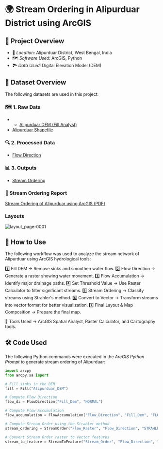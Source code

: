 # 🌍 Stream Ordering in Alipurduar District using ArcGIS  

## 📌 Project Overview                                            
- 📍 *Location:* Alipurduar District, West Bengal, India  
- 🗺 *Software Used:* ArcGIS, Python  
- 🏞 *Data Used:* Digital Elevation Model (DEM)  

## 📂 Dataset Overview  
The following datasets are used in this project:  

### 🗺 1. Raw Data  
- - [Alipurduar DEM (Fill Analyst)](https://github.com/Poushali01/My-Geospatial-Project/raw/main/Alipurduar%20DEM%20(Fill%20Analyst).zip)  
- [Alipurduar Shapefile](https://github.com/Poushali01/My-Geospatial-Project/raw/main/Alipurduar%20Shapefile.zip)

### 🔍 2. Processed Data  
- [Flow Direction](https://github.com/Poushali01/My-Geospatial-Project/raw/main/Flow%20Direction.zip)    

### 📊 3. Outputs  
- [Stream Ordering](https://github.com/Poushali01/My-Geospatial-Project/raw/main/Stream%20Ordering.zip)


### 📂 Stream Ordering Report

[Stream Ordering of Alipurduar using ArcGIS (PDF)](https://github.com/YourUsername/YourRepository/raw/main/Stream%20Ordering%20of%20Alipurduar%20using%20ArcGIS.pdf)


### Layouts
![layout_page-0001](https://github.com/user-attachments/assets/44793674-372b-4f58-8d02-de32db349ddd)



## 🚀 How to Use  
The following workflow was used to analyze the stream network of Alipurduar using ArcGIS hydrological tools:

1️⃣ Fill DEM → Remove sinks and smoothen water flow.
2️⃣ Flow Direction → Generate a raster showing water movement.
3️⃣ Flow Accumulation → Identify major drainage paths.
4️⃣ Set Threshold Value → Use Raster Calculator to filter significant streams.
5️⃣ Stream Ordering → Classify streams using Strahler's method.
6️⃣ Convert to Vector → Transform streams into vector format for better visualization.
7️⃣ Final Layout & Map Composition → Prepare the final map.

🔹 Tools Used → ArcGIS Spatial Analyst, Raster Calculator, and Cartography tools.


## 🛠 Code Used  
The following Python commands were executed in the *ArcGIS Python Prompt* to generate stream ordering of Alipurduar:

```python
import arcpy  
from arcpy.sa import  

# Fill sinks in the DEM
fill = Fill("Alipurduar_DEM")

# Compute Flow Direction
flow_di = FlowDirection("Fill_Dem", "NORMAL")

# Compute Flow Accumulation
flow_accumulation = FlowAccumulation("Flow_Direction", "Fill_Dem", "FLOAT")

# Compute Stream Order using the Strahler method
stream_ordering = StreamOrder("Flow_Raster", "Flow_Direction", "STRAHLER")

# Convert Stream Order raster to vector features
stream_to_feature = StreamToFeature("Stream_Order", "Flow_Direction", "Stream")
